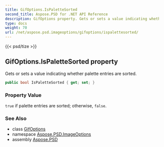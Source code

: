 ```yaml
---
title: GifOptions.IsPaletteSorted
second_title: Aspose.PSD for .NET API Reference
description: GifOptions property. Gets or sets a value indicating whether palette entries are sorted
type: docs
weight: 70
url: /net/aspose.psd.imageoptions/gifoptions/ispalettesorted/
---
```

{{< psd/tize >}}
## GifOptions.IsPaletteSorted property

Gets or sets a value indicating whether palette entries are sorted.

```csharp
public bool IsPaletteSorted { get; set; }
```

### Property Value

`true` if palette entries are sorted; otherwise, `false`.

### See Also

* class [GifOptions](../)
* namespace [Aspose.PSD.ImageOptions](../../../aspose.psd.imageoptions/)
* assembly [Aspose.PSD](../../../)


